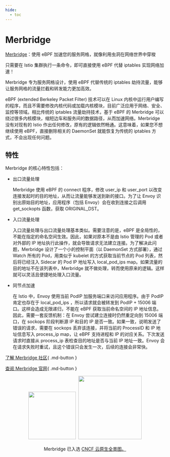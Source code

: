```yaml
---
hide:
  - toc
---
```


# Merbridge

[Merbridge](https://merbridge.io/)：使用 eBPF 加速您的服务网格，就像利用虫洞在网络世界中穿梭

只需要在 Istio 集群执行一条命令，即可直接使用 eBPF 代替 iptables 实现网络加速！

Merbridge 专为服务网格设计，使用 eBPF 代替传统的 iptables 劫持流量，能够让服务网格的流量拦截和转发能力更加高效。

eBPF (extended Berkeley Packet Filter) 技术可以在 Linux 内核中运行用户编写的程序，而且不需要修改内核代码或加载内核模块，目前广泛应用于网络、安全、监控等领域。相比传统的 iptables 流量劫持技术，基于 eBPF 的 Merbridge 可以绕过很多内核模块，缩短边车和服务间的数据路径，从而加速网络。Merbridge 没有对现有的 Istio 作出任何修改，原有的逻辑依然畅通。这意味着，如果您不想继续使用 eBPF，直接删除相关的 DaemonSet 就能恢复为传统的 iptables 方式，不会出现任何问题。

## 特性

Merbridge 的核心特性包括：

- 出口流量处理

    Merbridge 使用 eBPF 的 connect 程序，修改 user_ip 和 user_port 以改变连接发起时的目的地址，从而让流量能够发送到新的接口。为了让 Envoy 识别出原始目的地址，应用程序（包括 Envoy）会在收到连接之后调用 get_sockopts 函数，获取 ORIGINAL_DST。

- 入口流量处理

    入口流量处理与出口流量处理基本类似。需要注意的是，eBPF 是全局性的，不能在指定的命名空间生效。因此，如果对原本不是由 Istio 管理的 Pod 或者对外部的 IP 地址执行此操作，就会导致请求无法建立连接。为了解决此问题，Merbridge 设计了一个小的控制平面（以 DaemonSet 方式部署），通过 Watch 所有的 Pod，用类似于 kubelet 的方式获取当前节点的 Pod 列表，然后将已经注入 Sidecar 的 Pod IP 地址写入 local_pod_ips map。如果流量的目的地址不在该列表中，Merbridge 就不做处理，转而使用原来的逻辑。这样就可以灵活且便捷地处理入口流量。

- 同节点加速

    在 Istio 中，Envoy 使用当前 PodIP 加服务端口来访问应用程序。由于 PodIP 肯定也存在于 local_pod_ips ，所以请求就会被转发到 PodIP + 15006 端口。这样会造成无限递归，不能在 eBPF 获取当前命名空间的 IP 地址信息。因此，需要一套反馈机制：在 Envoy 尝试建立连接时仍然重定向到 15006 端口，在 sockops 阶段判断源 IP 和目的 IP 是否一致。如果一致，说明发送了错误的请求，需要在 sockops 丢弃该连接，并将当前的 ProcessID 和 IP 地址信息写入 process_ip map，让 eBPF 支持进程和 IP 的对应关系。下次发送请求时直接从 process_ip 表检查目的地址是否与当前 IP 地址一致。Envoy 会在请求失败时重试，且这个错误只会发生一次，后续的连接会非常快。

[了解 Merbridge 社区](https://github.com/merbridge/merbridge){ .md-button }

[查阅 Merbridge 官网](https://merbridge.io/){ .md-button }

<p align="center">
<img src="https://landscape.cncf.io/images/left-logo.svg" width="150"/>&nbsp;&nbsp;<img src="https://landscape.cncf.io/images/right-logo.svg" width="200"/>
<br/><br/>
Merbridge 已入选 <a href="https://landscape.cncf.io/?selected=merbridge">CNCF 云原生全景图。</a>
</p>
